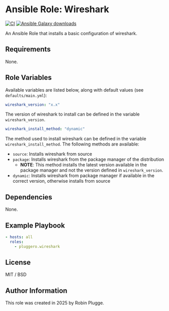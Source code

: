 # Ansible Role: Wireshark

[![CI](https://github.com/pluggero/ansible-role-wireshark/actions/workflows/ci.yml/badge.svg)](https://github.com/pluggero/ansible-role-wireshark/actions/workflows/ci.yml) [![Ansible Galaxy downloads](https://img.shields.io/ansible/role/d/pluggero/wireshark?label=Galaxy%20downloads&logo=ansible&color=%23096598)](https://galaxy.ansible.com/ui/standalone/roles/pluggero/wireshark)

An Ansible Role that installs a basic configuration of wireshark.

## Requirements

None.

## Role Variables

Available variables are listed below, along with default values (see `defaults/main.yml`):

```yaml
wireshark_version: "x.x"
```

The version of wireshark to install can be defined in the variable `wireshark_version`.

```yaml
wireshark_install_method: "dynamic"
```

The method used to install wireshark can be defined in the variable `wireshark_install_method`.
The following methods are available:

- `source`: Installs wireshark from source
- `package`: Installs wireshark from the package manager of the distribution
  - **NOTE**: This method installs the latest version available in the package manager and not the version defined in `wireshark_version`.
- `dynamic`: Installs wireshark from package manager if available in the correct version, otherwise installs from source


## Dependencies

None.

## Example Playbook

```yaml
- hosts: all
  roles:
    - pluggero.wireshark
```

## License

MIT / BSD

## Author Information

This role was created in 2025 by Robin Plugge.
